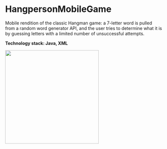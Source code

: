 # HangpersonMobileGame
Mobile rendition of the classic Hangman game: a 7-letter word is pulled from a random word generator API, and the user tries to determine what it is by guessing letters with a limited number of unsuccessful attempts.

**Technology stack: Java, XML**

<img src="https://imgur.com/0gGHkzl" width="300">

